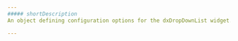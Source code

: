 ```yaml
---
##### shortDescription
An object defining configuration options for the dxDropDownList widget.

---
```

